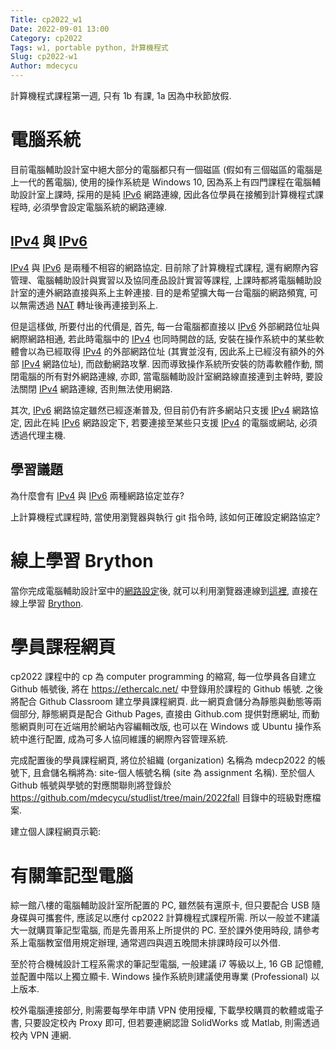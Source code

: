 ```yaml
---
Title: cp2022_w1
Date: 2022-09-01 13:00
Category: cp2022
Tags: w1, portable python, 計算機程式
Slug: cp2022-w1
Author: mdecycu
---
```


計算機程式課程第一週, 只有 1b 有課, 1a 因為中秋節放假.

<!-- PELICAN_END_SUMMARY -->

電腦系統
====

目前電腦輔助設計室中絕大部分的電腦都只有一個磁區 (假如有三個磁區的電腦是上一代的舊電腦), 使用的操作系統是 Windows 10, 因為系上有四門課程在電腦輔助設計室上課時, 採用的是純 [IPv6] 網路連線, 因此各位學員在接觸到計算機程式課程時, 必須學會設定電腦系統的網路連線.

[IPv4] 與 [IPv6]
----

[IPv4] 與 [IPv6] 是兩種不相容的網路協定. 目前除了計算機程式課程, 還有網際內容管理、電腦輔助設計與實習以及協同產品設計實習等課程, 上課時都將電腦輔助設計室的連外網路直接與系上主幹連接. 目的是希望擴大每一台電腦的網路頻寬, 可以無需透過 [NAT] 轉址後再連接到系上.

但是這樣做, 所要付出的代價是, 首先, 每一台電腦都直接以 [IPv6] 外部網路位址與網際網路相通, 若此時電腦中的 [IPv4] 也同時開啟的話, 安裝在操作系統中的某些軟體會以為已經取得 [IPv4] 的外部網路位址 (其實並沒有, 因此系上已經沒有額外的外部 [IPv4] 網路位址), 而啟動網路攻擊. 因而導致操作系統所安裝的防毒軟體作動, 關閉電腦的所有對外網路連線, 亦即, 當電腦輔助設計室網路線直接連到主幹時, 要設法關閉 [IPv4] 網路連線, 否則無法使用網路.

其次, [IPv6] 網路協定雖然已經逐漸普及, 但目前仍有許多網站只支援 [IPv4] 網路協定, 因此在純 [IPv6] 網路設定下, 若要連接至某些只支援 [IPv4] 的電腦或網站, 必須透過代理主機.

學習議題
----

為什麼會有 [IPv4] 與 [IPv6] 兩種網路協定並存?

上計算機程式課程時, 當使用瀏覽器與執行 git 指令時, 該如何正確設定網路協定?

[IPv4]: https://zh.wikipedia.org/zh-tw/IPv4
[IPv6]: https://zh.wikipedia.org/zh-tw/IPv6
[NAT]: https://en.wikipedia.org/wiki/Network_address_translation
[這裡]: https://mde.tw/content/Python.html
[Brython]: https://brython.info/
[網路設定]: https://mde.tw/blog/2022-Fall-Intro-to-computer-programming.html#networksetup

<h1 id="learnbrython">線上學習 Brython</h1>

當你完成電腦輔助設計室中的[網路設定]後, 就可以利用瀏覽器連線到[這裡], 直接在線上學習 [Brython].

學員課程網頁
====

cp2022 課程中的 cp 為 computer programming 的縮寫, 每一位學員各自建立 Github 帳號後, 將在 <https://ethercalc.net/> 中登錄用於課程的 Github 帳號. 之後將配合 Github Classroom 建立學員課程網頁. 此一網頁倉儲分為靜態與動態等兩個部分, 靜態網頁是配合 Github Pages, 直接由 Github.com 提供對應網址, 而動態網頁則可在近端用於網站內容編輯改版, 也可以在 Windows 或 Ubuntu 操作系統中進行配置, 成為可多人協同維護的網際內容管理系統.

完成配置後的學員課程網頁, 將位於組織 (organization) 名稱為 mdecp2022 的帳號下, 且倉儲名稱將為: site-個人帳號名稱 (site 為 assignment 名稱). 至於個人 Github 帳號與學號的對應關聯則將登錄於 <https://github.com/mdecycu/studlist/tree/main/2022fall> 目錄中的班級對應檔案.

建立個人課程網頁示範:

有關筆記型電腦
====

綜一館八樓的電腦輔助設計室所配置的 PC, 雖然裝有還原卡, 但只要配合 USB 隨身碟與可攜套件, 應該足以應付 cp2022 計算機程式課程所需. 所以一般並不建議大一就購買筆記型電腦, 而是先善用系上所提供的 PC. 至於課外使用時段, 請參考系上電腦教室借用規定辦理, 通常週四與週五晚間未排課時段可以外借.

至於符合機械設計工程系需求的筆記型電腦, 一般建議 i7 等級以上, 16 GB 記憶體, 並配置中階以上獨立顯卡. Windows 操作系統則建議使用專業 (Professional) 以上版本.

校外電腦連接部分, 則需要每學年申請 VPN 使用授權, 下載學校購買的軟體或電子書, 只要設定校內 Proxy 即可, 但若要連網認證 SolidWorks 或 Matlab, 則需透過校內 VPN 連網.

